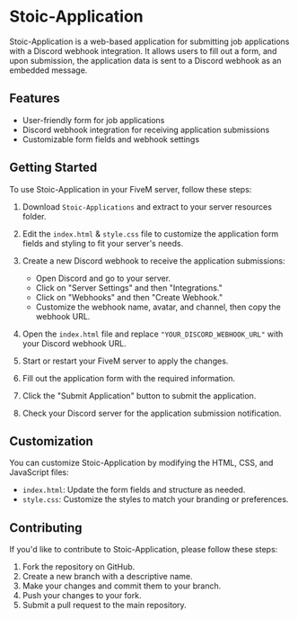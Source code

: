 # Stoic-Application

Stoic-Application is a web-based application for submitting job applications with a Discord webhook integration. It allows users to fill out a form, and upon submission, the application data is sent to a Discord webhook as an embedded message.

## Features

- User-friendly form for job applications
- Discord webhook integration for receiving application submissions
- Customizable form fields and webhook settings

## Getting Started
To use Stoic-Application in your FiveM server, follow these steps:

1. Download `Stoic-Applications` and extract to your server resources folder.

2. Edit the `index.html` & `style.css` file to customize the application form fields and styling to fit your server's needs.

3. Create a new Discord webhook to receive the application submissions:
    - Open Discord and go to your server.
    - Click on "Server Settings" and then "Integrations."
    - Click on "Webhooks" and then "Create Webhook."
    - Customize the webhook name, avatar, and channel, then copy the webhook URL.

4. Open the `index.html` file and replace `"YOUR_DISCORD_WEBHOOK_URL"` with your Discord webhook URL.

5. Start or restart your FiveM server to apply the changes.

6. Fill out the application form with the required information.

7. Click the "Submit Application" button to submit the application.

8. Check your Discord server for the application submission notification.

## Customization

You can customize Stoic-Application by modifying the HTML, CSS, and JavaScript files:

- `index.html`: Update the form fields and structure as needed.
- `style.css`: Customize the styles to match your branding or preferences.

## Contributing

If you'd like to contribute to Stoic-Application, please follow these steps:

1. Fork the repository on GitHub.
2. Create a new branch with a descriptive name.
3. Make your changes and commit them to your branch.
4. Push your changes to your fork.
5. Submit a pull request to the main repository.
